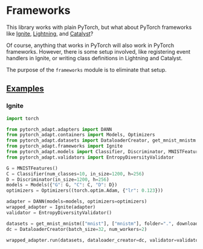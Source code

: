 # Frameworks

This library works with plain PyTorch, but what about PyTorch frameworks like [Ignite](https://github.com/pytorch/ignite), [Lightning](https://github.com/PyTorchLightning/pytorch-lightning), and [Catalyst](https://github.com/catalyst-team/catalyst)?

Of course, anything that works in PyTorch will also work in PyTorch frameworks. However, there is some setup involved, like registering event handlers in Ignite, or writing class definitions in Lightning and Catalyst.

The purpose of the ```frameworks``` module is to eliminate that setup.

## [Examples](https://github.com/KevinMusgrave/pytorch-adapt/tree/main/examples/notebooks/DANNIgnite.ipynb)
### Ignite
```python
import torch

from pytorch_adapt.adapters import DANN
from pytorch_adapt.containers import Models, Optimizers
from pytorch_adapt.datasets import DataloaderCreator, get_mnist_mnistm
from pytorch_adapt.frameworks import Ignite
from pytorch_adapt.models import Classifier, Discriminator, MNISTFeatures
from pytorch_adapt.validators import EntropyDiversityValidator

G = MNISTFeatures()
C = Classifier(num_classes=10, in_size=1200, h=256)
D = Discriminator(in_size=1200, h=256)
models = Models({"G": G, "C": C, "D": D})
optimizers = Optimizers((torch.optim.Adam, {"lr": 0.123}))

adapter = DANN(models=models, optimizers=optimizers)
wrapped_adapter = Ignite(adapter)
validator = EntropyDiversityValidator()

datasets = get_mnist_mnistm(["mnist"], ["mnistm"], folder=".", download=True)
dc = DataloaderCreator(batch_size=32, num_workers=2)

wrapped_adapter.run(datasets, dataloader_creator=dc, validator=validator, max_epochs=2)
```